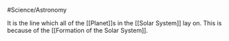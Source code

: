 #Science/Astronomy 

It is the line which all of the [[Planet]]s in the [[Solar System]] lay on. This is because of the [[Formation of the Solar System]]. 